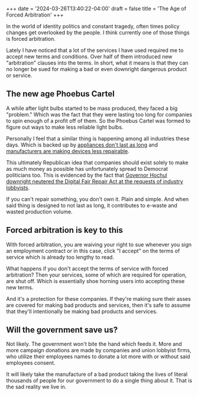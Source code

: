 +++
date = '2024-03-26T13:40:22-04:00'
draft = false
title = 'The Age of Forced Arbitration'
+++

In the world of identity politics and constant tragedy, often times policy changes get overlooked by the people. I think currently one of those things is forced arbitration.

Lately I have noticed that a lot of the services I have used required me to accept new terms and conditions. Over half of them introduced new "arbitration" clauses into the terms. In short, what it means is that they can no longer be sued for making a bad or even downright dangerous product or service.

## The new age Phoebus Cartel

A while after light bulbs started to be mass produced, they faced a big "problem." Which was the fact that they were lasting too long for companies to spin enough of a profit off of them. So the Phoebus Cartel was formed to figure out ways to make less reliable light bulbs.

Personally I feel that a similar thing is happening among all industries these days. Which is backed up by [appliances don't last as long](https://pirg.org/articles/youre-not-crazy-your-appliances-were-built-to-fail-you/) and [manufacturers are making devices less repairable](https://www.cbsnews.com/news/electronics-product-repair-manufacturers/).

This ultimately Republican idea that companies should exist solely to make as much money as possible has unfortunately spread to Democrat politicians too. This is evidenced by the fact that [Governor Hochul downright neutered the Digital Fair Repair Act at the requests of industry lobbyists](https://www.techdirt.com/2024/02/07/nys-right-to-repair-law-was-neutered-by-lobbyists-and-governor-hochul-after-passage-now-some-lawmakers-are-trying-to-fix-it/).

If you can't repair something, you don't own it. Plain and simple. And when said thing is designed to not last as long, it contributes to e-waste and wasted production volume.

## Forced arbitration is key to this

With forced arbitration, you are waiving your right to sue whenever you sign an employment contract or in this case, click "I accept" on the terms of service which is already too lengthy to read.

What happens if you don't accept the terms of service with forced arbitration? Then your services, some of which are required for operation, are shut off. Which is essentially shoe horning users into accepting these new terms.

And it's a protection for these companies. If they're making sure their asses are covered for making bad products and services, then it's safe to assume that they'll intentionally be making bad products and services.

## Will the government save us?

Not likely. The government won't bite the hand which feeds it. More and more campaign donations are made by companies and union lobbyist firms, who utilize their employees names to donate a lot more with or without said employees consent.

It will likely take the manufacture of a bad product taking the lives of literal thousands of people for our government to do a single thing about it. That is the sad reality we live in.